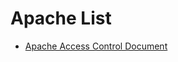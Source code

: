 # Apache List

- [Apache Access Control Document](https://httpd.apache.org/docs/2.4/howto/access.html)

